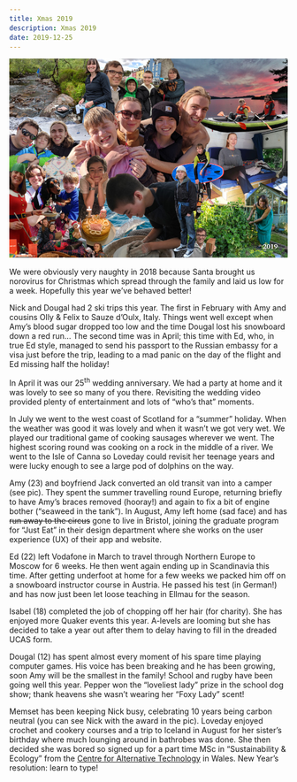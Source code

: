 ```yaml
---
title: Xmas 2019
description: Xmas 2019
date: 2019-12-25
---
```


<a href="large.jpg"><img src="small.jpg" alt="[Xmas 2019]" class="center" /></a>

<p>We were obviously very naughty in 2018 because Santa brought us norovirus for Christmas which spread through the family and laid us low for a week. Hopefully this year we’ve behaved better!</p>

<p>Nick and Dougal had 2 ski trips this year. The first in February with Amy and cousins Olly & Felix to Sauze d’Oulx, Italy. Things went well except when Amy’s blood sugar dropped too low and the time Dougal lost his snowboard down a red run… The second time was in April; this time with Ed, who, in true Ed style, managed to send his passport to the Russian embassy for a visa just before the trip, leading to a mad panic on the day of the flight and Ed missing half the holiday!</p>

<p>In April it was our 25<sup>th</sup> wedding anniversary.  We had a party at home and it was lovely to see so many of you there. Revisiting the wedding video provided plenty of entertainment and lots of “who’s that” moments.</p>

<p>In July we went to the west coast of Scotland for a “summer” holiday. When the weather was good it was lovely and when it wasn’t we got very wet. We played our traditional game of cooking sausages wherever we went.  The highest scoring round was cooking on a rock in the middle of a river. We went to the Isle of Canna so Loveday could revisit her teenage years and were lucky enough to see a large pod of dolphins on the way.</p>
 
<p>Amy (23) and boyfriend Jack converted an old transit van into a camper (see pic). They spent the summer travelling round Europe, returning briefly to have Amy’s braces removed (hooray!) and again to fix a bit of engine bother (“seaweed in the tank”). In August, Amy left home (sad face) and has <s>run away to the circus</s> gone to live in Bristol, joining the graduate program for “Just Eat” in their design department where she works on the user experience (UX) of their app and website.</p>

<p>Ed (22) left Vodafone in March to travel through Northern Europe to Moscow for 6 weeks. He then went again ending up in Scandinavia this time. After getting underfoot at home for a few weeks we packed him off on a snowboard instructor course in Austria. He passed his test (in German!) and has now just been let loose teaching in Ellmau for the season.</p>

<p>Isabel (18) completed the job of chopping off her hair (for charity). She has enjoyed more Quaker events this year. A-levels are looming but she has decided to take a year out after them to delay having to fill in the dreaded UCAS form.</p>

<p>Dougal (12) has spent almost every moment of his spare time playing computer games. His voice has been breaking and he has been growing, soon Amy will be the smallest in the family! School and rugby have been going well this year. Pepper won the “loveliest lady” prize in the school dog show; thank heavens she wasn’t wearing her “Foxy Lady” scent!</p>

<p>Memset has been keeping Nick busy, celebrating 10 years being carbon neutral (you can see Nick with the award in the pic). Loveday enjoyed crochet and cookery courses and a trip to Iceland in August for her sister’s birthday where much lounging around in bathrobes was done. She then decided she was bored so signed up for a part time MSc in “Sustainability & Ecology” from the <a href="https://www.cat.org.uk/">Centre for Alternative Technology</a> in Wales. New Year’s resolution: learn to type!</p>
